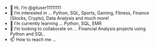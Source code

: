 - 👋 Hi, I’m @gituser11111111
- 👀 I’m interested in ... Python, SQL, Sports, Gaming, Fitness, Finance (Stocks, Crypto), Data Analysis and much more! 
- 🌱 I’m currently learning ... Python, SQL, EMR
- 💞️ I’m looking to collaborate on ... Financial Analysis projects using Python and SQL. 
- 📫 How to reach me ...

<!---
gituser11111111/gituser11111111 is a ✨ special ✨ repository because its `README.md` (this file) appears on your GitHub profile.
You can click the Preview link to take a look at your changes.
--->
